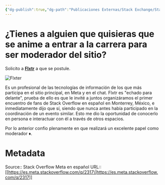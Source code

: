 ```yaml
---
{"dg-publish":true,"dg-path":"Publicaciones Externas/Stack Exchange/Stack Overflow en español/Stack Overflow en español Meta/es.meta.stackoverflow.com-2317.md","permalink":"/publicaciones-externas/stack-exchange/stack-overflow-en-espanol/stack-overflow-en-espanol-meta/es-meta-stackoverflow-com-2317/","title":"¿Tienes a alguien que quisieras que se anime a entrar a la carrera para ser moderador del sitio?","hide":true,"noteIcon":"\"0\"","created":"2024-04-03T12:49:10.763-06:00","updated":"2024-04-05T16:44:01.627-06:00"}
---
```


# ¿Tienes a alguien que quisieras que se anime a entrar a la carrera para ser moderador del sitio?

Solicito a [**Flxtr**][1] a que se postule.

![Flxter](https://es.stackoverflow.com/users/flair/16841.png)

Es un profesional de las tecnologías de información de los que más participa en el sitio principal, en Meta y en el chat. Flxtr es "echado para delante", prueba de ello es que le invité a juntos organizáramos el primer encuentro de fans de Stack Overflow en español en Monterrey, México, e inmediatamente dijo que sí, siendo que nunca antes había participado en la coordinación de un evento similar. Esto me dio la oportunidad de conocerlo en persona e interactuar con él a través de otros espacios. 

Por lo anterior confio plenamente en que realizará un excelente papel como moderador ♦.

  [1]: https://es.stackoverflow.com/users/16841/flxtr

# Metadata
Source:: Stack Overflow Meta en español
URL:: [[https://es.meta.stackoverflow.com/q/2317\|https://es.meta.stackoverflow.com/q/2317]]

